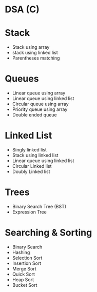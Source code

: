 # DSA (C)

# Stack
- Stack using array<br/>
- stack using linked list<br/>
- Parentheses matching

# Queues
- Linear queue using array<br/>
- Linear queue using linked list<br/>
- Circular queue using array<br/>
- Priority queue using array<br/>
- Double ended queue<br/>

# Linked List
- Singly linked list<br/>
- Stack using linked list<br/>
- Linear queue using linked list<br/>
- Circular Linked list<br/>
- Doubly Linked list<br/>

# Trees
- Binary Search Tree (BST)<br/>
- Expression Tree<br/>

# Searching & Sorting
- Binary Search<br/>
- Hashing<br/>
- Selection Sort<br/>
- Insertion Sort<br/>
- Merge Sort<br/>
- Quick Sort<br/>
- Heap Sort<br/>
- Bucket Sort
